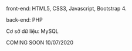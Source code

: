 
front-end: HTML5, CSS3, Javascript, Bootstrap 4.

back-end: PHP

Cơ sở dữ liệu: MySQL

COMING SOON 10/07/2020
